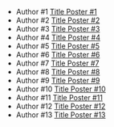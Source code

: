 <!-- ![Tux, the Linux mascot](/Images/poster_session_2160x1080.png) -->

 - Author #1 [Title Poster #1](/CSW21/Pages/poster1) 
- Author #2 [Title Poster #2](/CSW21/Pages/poster2)
- Author #3 [Title Poster #3](/CSW21/Pages/poster3)
- Author #4 [Title Poster #4](/CSW21/Pages/poster4)
- Author #5 [Title Poster #5](/CSW21/Pages/poster5)
- Author #6 [Title Poster #6](/CSW21/Pages/poster6)
- Author #7 [Title Poster #7](/CSW21/Pages/poster7)
- Author #8 [Title Poster #8](/CSW21/Pages/poster8)
- Author #9 [Title Poster #9](/CSW21/Pages/poster9)
- Author #10 [Title Poster #10](/CSW21/Pages/poster10)
- Author #11 [Title Poster #11](/CSW21/Pages/poster11)
- Author #12 [Title Poster #12](/CSW21/Pages/poster12)
- Author #13 [Title Poster #13](/CSW21/Pages/poster13)
<!-- - Author #14 [Title Poster #14](/CSW21/Pages/poster14) -->
<!-- - Author #15 [Title Poster #15](/CSW21/Pages/poster15) -->
<!-- - Author #16 [Title Poster #16](/CSW21/Pages/poster16) -->

<!--
<script src="https://utteranc.es/client.js"
        repo="docs-dibris/CSW21"
        issue-term="poster"
        theme="github-light"
        crossorigin="anonymous"
        async>
</script>
-->
